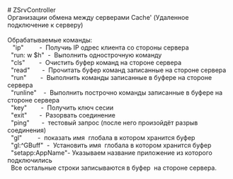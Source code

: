 <br># ZSrvController
<br>Организации обмена между серверами Cache' (Удаленное подключение к серверу)
<br>
<br>Обрабатываемые команды:
<br>   "ip"         -  Получиь IP одрес клиента со стороны сервера   
<br>   "run: w $h"  -  Выполнить однострочную команду   
<br>   "cls"        -  Очистить буфер команд на стороне сервера   
<br>   "read"       -  Прочитать буфер команд записанные на стороне сервера   
<br>   "run"        -  Выполнить команды записанные в буфере на стороне сервера   
<br>   "runline"    -  Выполнить построчно команды записанные в буфере на стороне сервера   
<br>   "key"        -  Получить ключ сесии   
<br>   "exit"       -  Разорвать соединение   
<br>   "ping"       -  тестовый запрос (после него произойдёт разрыв соединения)   
<br>   "gl"         -  показать имя  глобала в котором хранится буфер   
<br>   "gl:^GBuff"  -  Установить имя  глобала в котором хранится буфер   
<br>   "setapp:AppName"- Указываем название приложение из которого подключились    
<br>   Все остальные строки записываются в буфер  на стороне сервера.
